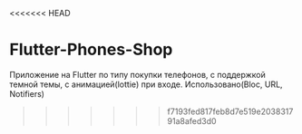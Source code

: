 <<<<<<< HEAD

# Flutter-Phones-Shop
Приложение на Flutter по типу покупки телефонов, с поддержкой темной темы, с анимацией(lottie) при входе. Использовано(Bloc, URL, Notifiers)
>>>>>>> f7193fed817feb8d7e519e203831791a8afed3d0
